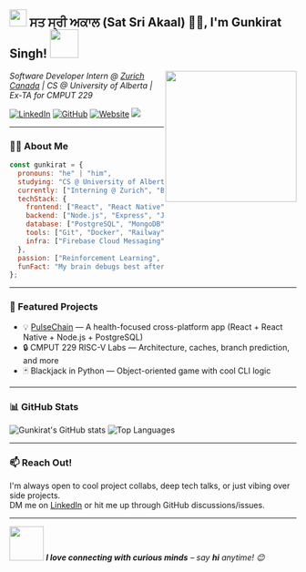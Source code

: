 <h2><img src="https://emojis.slackmojis.com/emojis/images/1531849430/4246/blob-sunglasses.gif" width="30"/> ਸਤ ਸ੍ਰੀ ਅਕਾਲ (Sat Sri Akaal) 🙏🏻, I'm Gunkirat Singh! <img src="https://media.giphy.com/media/12oufCB0MyZ1Go/giphy.gif" width="50"></h2>
<img align="right" src="https://media.giphy.com/media/M9gbBd9nbDrOTu1Mqx/giphy.gif" width="230">

<p><em>Software Developer Intern @ <a href="https://www.zurichcanada.com/">Zurich Canada</a> | CS @ University of Alberta | Ex-TA for CMPUT 229</em></p>

[![LinkedIn](https://img.shields.io/badge/-Gunkirat-blue?style=flat-square&logo=Linkedin&logoColor=white&link=https://www.linkedin.com/in/gunkirat-singh/)](https://www.linkedin.com/in/gunkirat-singh/)
[![GitHub](https://img.shields.io/github/followers/gunkiratsingh?label=Follow&style=social)](https://github.com/gunkiratsingh)
[![Website](https://img.shields.io/badge/Portfolio-gunkiratsingh.com-46a2f1?style=flat-square&logo=Google-Chrome&logoColor=white)](https://gunkiratsingh.com)
![](https://visitor-badge.glitch.me/badge?page_id=gunkiratsingh.gunkiratsingh)

---

### 🧑‍💻 About Me

```js
const gunkirat = {
  pronouns: "he" | "him",
  studying: "CS @ University of Alberta",
  currently: ["Interning @ Zurich", "Building PulseChain 🚀"],
  techStack: {
    frontend: ["React", "React Native", "Tailwind", "Next.js"],
    backend: ["Node.js", "Express", "Java (Spring Boot)", "REST APIs"],
    database: ["PostgreSQL", "MongoDB", "Firebase"],
    tools: ["Git", "Docker", "Railway", "Render", "Vite"],
    infra: ["Firebase Cloud Messaging", "AWS (basic)"]
  },
  passion: ["Reinforcement Learning", "GPU Computing", "Architecture"],
  funFact: "My brain debugs best after midnight with LoFi 🎧 & Chai ☕"
};
```

---

### 🚀 Featured Projects

- 💡 [PulseChain](https://github.com/PulseChain-org) — A health-focused cross-platform app (React + React Native + Node.js + PostgreSQL)
- 🔒 CMPUT 229 RISC-V Labs — Architecture, caches, branch prediction, and more
- 🃏 Blackjack in Python — Object-oriented game with cool CLI logic

---

### 📊 GitHub Stats

![Gunkirat's GitHub stats](https://github-readme-stats.vercel.app/api?username=gunkiratsingh&show_icons=true&theme=radical)
![Top Languages](https://github-readme-stats.vercel.app/api/top-langs/?username=gunkiratsingh&layout=compact&theme=radical)
<!--START_SECTION:waka-->
<!--END_SECTION:waka-->

---

### 📫 Reach Out!

I'm always open to cool project collabs, deep tech talks, or just vibing over side projects.  
DM me on [LinkedIn](https://www.linkedin.com/in/gunkirat-singh/) or hit me up through GitHub discussions/issues.

---

<img src="https://media.giphy.com/media/LnQjpWaON8nhr21vNW/giphy.gif" width="60">  
<em><b>I love connecting with curious minds</b> – say <b>hi</b> anytime! 😊</em>
